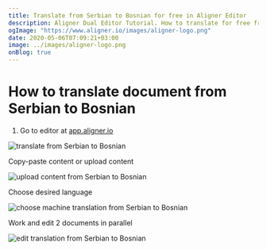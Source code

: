 ```yaml
---
title: Translate from Serbian to Bosnian for free in Aligner Editor
description: Aligner Dual Editor Tutorial. How to translate for free from Serbian to Bosnian. Aligner is multilingual document management platform. 
ogImage: "https://www.aligner.io/images/aligner-logo.png"
date: 2020-05-06T07:09:21+03:00
image: ../images/aligner-logo.png
onBlog: true
---
```


# How to translate document from Serbian to Bosnian

1. Go to editor at [app.aligner.io](https://app.aligner.io "Aligner App web page")

![translate from Serbian to Bosnian](../aligner-blank-editor.png "translate from Serbian to Bosnian")

Copy-paste content or upload content

![upload content from Serbian to Bosnian](../aligner-uploaded-document.png "upload content from Serbian to Bosnian")

Choose desired language

![choose machine translation from Serbian to Bosnian](../aligner-language-dropdown.png "choose machine translation from Serbian to Bosnian")

Work and edit 2 documents in parallel

![edit translation from Serbian to Bosnian](../aligner-double-sitded-editor.png "edit translation from Serbian to Bosnian")

